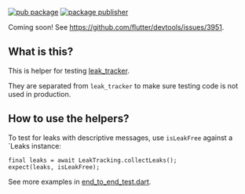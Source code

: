 [![pub package](https://img.shields.io/pub/v/leak_tracker_testing.svg)](https://pub.dev/packages/leak_tracker_testing)
[![package publisher](https://img.shields.io/pub/publisher/leak_tracker_testing.svg)](https://pub.dev/packages/leak_tracker_testing/publisher)

Coming soon! See https://github.com/flutter/devtools/issues/3951.

## What is this?

This is helper for testing [leak_tracker](https://pub.dev/packages/leak_tracker).

They are separated from `leak_tracker` to make sure
testing code is not used in production.

## How to use the helpers?

To test for leaks with descriptive messages, use `isLeakFree` against a `Leaks instance:

```
final leaks = await LeakTracking.collectLeaks();
expect(leaks, isLeakFree);
```

See more examples in [end_to_end_test.dart](https://github.com/dart-lang/leak_tracker/blob/main/pkgs/leak_tracker/test/tests/leak_tracking/end_to_end_test.dart).
